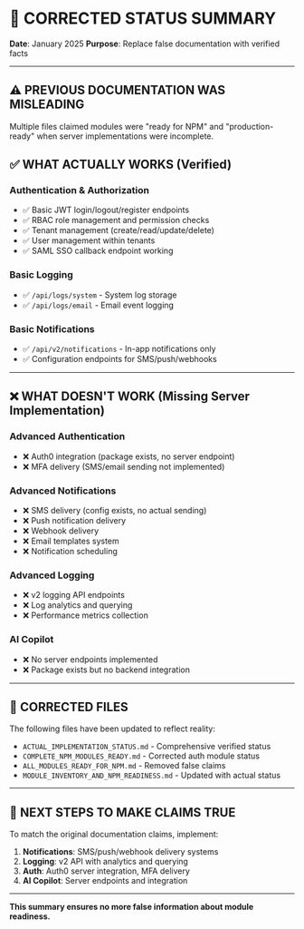 # 🚨 CORRECTED STATUS SUMMARY

**Date**: January 2025
**Purpose**: Replace false documentation with verified facts

---

## **⚠️ PREVIOUS DOCUMENTATION WAS MISLEADING**

Multiple files claimed modules were "ready for NPM" and "production-ready" when server implementations were incomplete.

## **✅ WHAT ACTUALLY WORKS (Verified)**

### **Authentication & Authorization**
- ✅ Basic JWT login/logout/register endpoints
- ✅ RBAC role management and permission checks
- ✅ Tenant management (create/read/update/delete)
- ✅ User management within tenants
- ✅ SAML SSO callback endpoint working

### **Basic Logging**
- ✅ `/api/logs/system` - System log storage
- ✅ `/api/logs/email` - Email event logging

### **Basic Notifications**
- ✅ `/api/v2/notifications` - In-app notifications only
- ✅ Configuration endpoints for SMS/push/webhooks

---

## **❌ WHAT DOESN'T WORK (Missing Server Implementation)**

### **Advanced Authentication**
- ❌ Auth0 integration (package exists, no server endpoint)
- ❌ MFA delivery (SMS/email sending not implemented)

### **Advanced Notifications**
- ❌ SMS delivery (config exists, no actual sending)
- ❌ Push notification delivery
- ❌ Webhook delivery
- ❌ Email templates system
- ❌ Notification scheduling

### **Advanced Logging**
- ❌ v2 logging API endpoints
- ❌ Log analytics and querying
- ❌ Performance metrics collection

### **AI Copilot**
- ❌ No server endpoints implemented
- ❌ Package exists but no backend integration

---

## **📁 CORRECTED FILES**

The following files have been updated to reflect reality:

- `ACTUAL_IMPLEMENTATION_STATUS.md` - Comprehensive verified status
- `COMPLETE_NPM_MODULES_READY.md` - Corrected auth module status
- `ALL_MODULES_READY_FOR_NPM.md` - Removed false claims
- `MODULE_INVENTORY_AND_NPM_READINESS.md` - Updated with actual status

---

## **🎯 NEXT STEPS TO MAKE CLAIMS TRUE**

To match the original documentation claims, implement:

1. **Notifications**: SMS/push/webhook delivery systems
2. **Logging**: v2 API with analytics and querying
3. **Auth**: Auth0 server integration, MFA delivery
4. **AI Copilot**: Server endpoints and integration

---

**This summary ensures no more false information about module readiness.**
